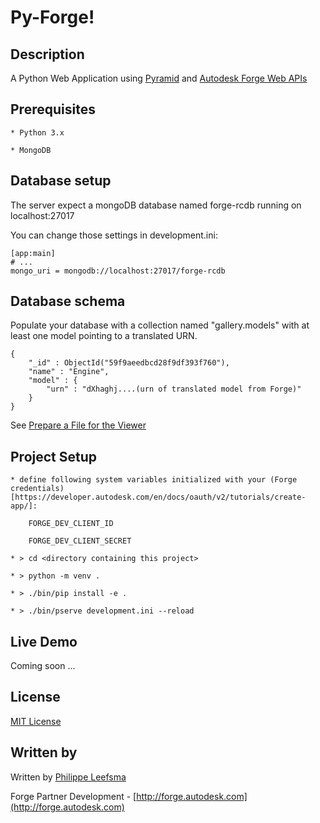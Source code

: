 
# Py-Forge!

## Description

A Python Web Application using [Pyramid](https://trypyramid.com) and [Autodesk Forge Web APIs](https://developer.autodesk.com)

## Prerequisites

    * Python 3.x

    * MongoDB

## Database setup

The server expect a mongoDB database named forge-rcdb running on localhost:27017

You can change those settings in development.ini:

    [app:main]
    # ...
    mongo_uri = mongodb://localhost:27017/forge-rcdb

## Database schema

Populate your database with a collection named "gallery.models" with at least one model pointing to a translated URN.

    {
        "_id" : ObjectId("59f9aeedbcd28f9df393f760"),
        "name" : "Engine",
        "model" : {
            "urn" : "dXhaghj....(urn of translated model from Forge)"
        }
    }

See [Prepare a File for the Viewer](https://developer.autodesk.com/en/docs/model-derivative/v2/tutorials/prepare-file-for-viewer)

## Project Setup

    * define following system variables initialized with your (Forge credentials)[https://developer.autodesk.com/en/docs/oauth/v2/tutorials/create-app/]:

        FORGE_DEV_CLIENT_ID

        FORGE_DEV_CLIENT_SECRET

    * > cd <directory containing this project>

    * > python -m venv .

    * > ./bin/pip install -e .

    * > ./bin/pserve development.ini --reload

## Live Demo

Coming soon ...

## License

[MIT License](http://opensource.org/licenses/MIT)

## Written by

Written by [Philippe Leefsma](http://twitter.com/F3lipek)

Forge Partner Development - [http://forge.autodesk.com](http://forge.autodesk.com)
